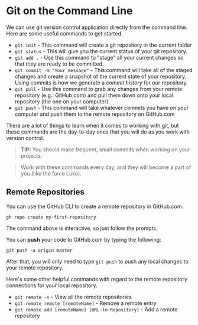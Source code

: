 # Git on the Command Line

We can use git version control application directly from the command line. Here are some useful commands to get started.

- `git init` - This command will create a git repository in the current folder
- `git status` - This will give you the current status of your git repository.
- `git add .` - Use this command to "stage" all your current changes so that they are ready to be committed.
- `git commit -m "Your message"` - This command will take all of the staged changes and create a snapshot of the current state of your repository. Using commits is how we generate a *commit history* for our repository.
- `git pull` - Use this command to grab any changes from your remote repository (e.g.: GitHub.com) and pull them down onto your local repository (the one on your computer).
- `git push` - This command will take whatever commits you have on your computer and push them to the remote repository on GitHub.com

There are a lot of things to learn when it comes to working with git, but these commands are the day-to-day ones that you will do as you work with version control.

> **TIP:** You should make frequent, small commits when working on your projects.

> Work with these commands every day, and they will become a part of you (like the force Luke).

## Remote Repositories

You can use the GitHub CLI to create a remote repository in GitHub.com.

```shell
gh repo create my-first-repository
```

The command above is interactive, so just follow the prompts.

You can **push** your code to GitHub.com by typing the following:

```shell
git push -u origin master
```

After that, you will only need to type `git push` to push any local changes to your remote repository.

Here's some other helpful commands with regard to the remote repository connections for your local repository.

- `git remote -v` - View all the remote repositories
- `git remote remote [remoteName]` - Remove a remote entry
- `git remote add [remoteName] [URL-to-Repository]` - Add a remote repository